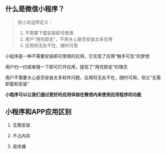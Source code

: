 ## 什么是微信小程序？

> 张小龙这样定义：
>
> 1. 不需要下载安装即可使用
> 2. 用户“用完即走”，不用关心是否安装太多应用
> 3. 应用将无处不在，随时可用



小程序是一种不需要安装即可使用的应用，它实现了应用“触手可及”的梦想

用户扫一扫或者搜一下即可打开应用，提现了“用完即走”的理念

用户不需要关心是否安装太多软件问题，应用将无处不在，随时可用，但又“无需卸载和安装”



**小程序可以让我们通过更好的应用体验在微信内来使用应用程序的功能**



## 小程序和APP应用区别

1. 无需安装

2. 不占内存

3. 易传播

